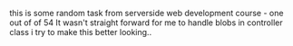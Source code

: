 this is some random task from serverside web development course - one out of of 54 
It wasn't straight forward for me to handle blobs in controller class
i try to make this better looking..
